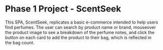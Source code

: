 # Phase 1 Project - ScentSeek

This SPA, ScentSeek, replicates a basic e-commerce intended to help users find perfumes. The user can search by product name or brand, mouseover the product image to see a breakdown of the perfume notes, and click the button on each card to add the product to their bag, which is reflected in the bag count.
